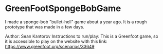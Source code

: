 # GreenFootSpongeBobGame
I made a sponge-bob "bullet-hell" game about a year ago. It is a rough prototype that was made in a few days.

Author: Sean Kantorov
Instructions to run/play:
This is a Greenfoot game, so it is accessible to play on the website with this link: https://www.greenfoot.org/scenarios/33649